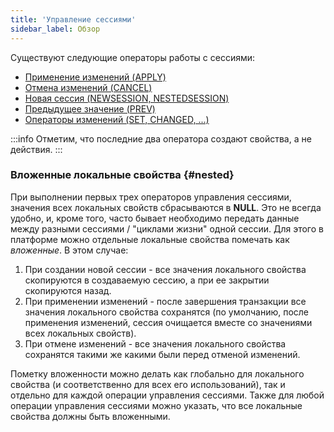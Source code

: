 ```yaml
---
title: 'Управление сессиями'
sidebar_label: Обзор
---
```


Существуют следующие операторы работы с сессиями:

-   [Применение изменений (APPLY)](Apply_changes_APPLY_.md)
-   [Отмена изменений (CANCEL)](Cancel_changes_CANCEL_.md)
-   [Новая сессия (NEWSESSION, NESTEDSESSION)](New_session_NEWSESSION_NESTEDSESSION_.md)
-   [Предыдущее значение (PREV)](Previous_value_PREV_.md)
-   [Операторы изменений (SET, CHANGED, ...)](Change_operators_SET_CHANGED_..._.md)


:::info
Отметим, что последние два оператора создают свойства, а не действия.
:::

### Вложенные локальные свойства {#nested}

При выполнении первых трех операторов управления сессиями, значения всех локальных свойств сбрасываются в **NULL**. Это не всегда удобно, и, кроме того, часто бывает необходимо передать данные между разными сессиями / "циклами жизни" одной сессии. Для этого в платформе можно отдельные локальные свойства помечать как *вложенные*. В этом случае:

1.  При создании новой сессии - все значения локального свойства скопируются в создаваемую сессию, а при ее закрытии скопируются назад.
2.  При применении изменений - после завершения транзакции все значения локального свойства сохранятся (по умолчанию, после применения изменений, сессия очищается вместе со значениями всех локальных свойств).
3.  При отмене изменений - все значения локального свойства сохранятся такими же какими были перед отменой изменений.

Пометку вложенности можно делать как глобально для локального свойства (и соответственно для всех его использований), так и отдельно для каждой операции управления сессиями. Также для любой операции управления сессиями можно указать, что все локальные свойства должны быть вложенными.
